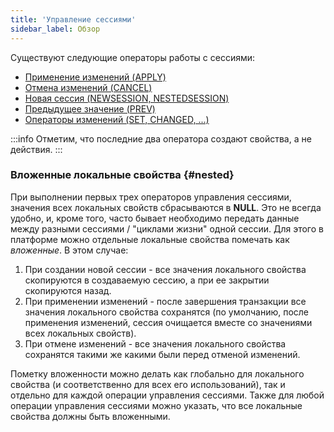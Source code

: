 ```yaml
---
title: 'Управление сессиями'
sidebar_label: Обзор
---
```


Существуют следующие операторы работы с сессиями:

-   [Применение изменений (APPLY)](Apply_changes_APPLY_.md)
-   [Отмена изменений (CANCEL)](Cancel_changes_CANCEL_.md)
-   [Новая сессия (NEWSESSION, NESTEDSESSION)](New_session_NEWSESSION_NESTEDSESSION_.md)
-   [Предыдущее значение (PREV)](Previous_value_PREV_.md)
-   [Операторы изменений (SET, CHANGED, ...)](Change_operators_SET_CHANGED_..._.md)


:::info
Отметим, что последние два оператора создают свойства, а не действия.
:::

### Вложенные локальные свойства {#nested}

При выполнении первых трех операторов управления сессиями, значения всех локальных свойств сбрасываются в **NULL**. Это не всегда удобно, и, кроме того, часто бывает необходимо передать данные между разными сессиями / "циклами жизни" одной сессии. Для этого в платформе можно отдельные локальные свойства помечать как *вложенные*. В этом случае:

1.  При создании новой сессии - все значения локального свойства скопируются в создаваемую сессию, а при ее закрытии скопируются назад.
2.  При применении изменений - после завершения транзакции все значения локального свойства сохранятся (по умолчанию, после применения изменений, сессия очищается вместе со значениями всех локальных свойств).
3.  При отмене изменений - все значения локального свойства сохранятся такими же какими были перед отменой изменений.

Пометку вложенности можно делать как глобально для локального свойства (и соответственно для всех его использований), так и отдельно для каждой операции управления сессиями. Также для любой операции управления сессиями можно указать, что все локальные свойства должны быть вложенными.
